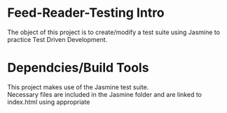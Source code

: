 # Feed-Reader-Testing Intro
The object of this project is to create/modify a test suite using Jasmine to practice Test Driven Development.
# Dependcies/Build Tools
This project makes use of the Jasmine test suite. <br />
Necessary files are included in the Jasmine folder and are linked to index.html using appropriate <script> tags.
# Instructions
Simply double click the index.html file to load the webpage and the test suite will run. <br />
A list of passing/failing tests will appear at the bottom of the page once the tests have completed
